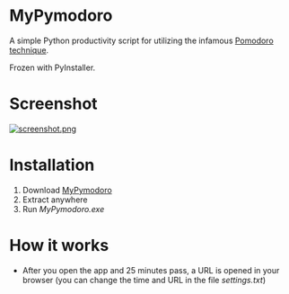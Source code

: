 # MyPymodoro

A simple Python productivity script for utilizing the infamous [Pomodoro technique](https://en.wikipedia.org/wiki/Pomodoro_Technique). 

Frozen with PyInstaller.

# Screenshot

[![screenshot.png](https://i.postimg.cc/G3YkZgmJ/screenshot.png)](https://postimg.cc/kDJ6Sc8B)

# Installation

1. Download [MyPymodoro](https://github.com/dvt32/mypymodoro/releases)
2. Extract anywhere
3. Run _MyPymodoro.exe_

# How it works

* After you open the app and 25 minutes pass, a URL is opened in your browser (you can change the time and URL in the file _settings.txt_)
